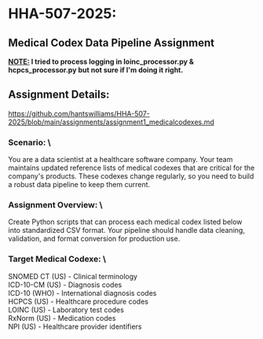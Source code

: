 # HHA-507-2025: 
## Medical Codex Data Pipeline Assignment 

**<ins>NOTE:</ins> I tried to process logging in loinc_processor.py & hcpcs_processor.py but not sure if I'm doing it right.**

## Assignment Details:
https://github.com/hantswilliams/HHA-507-2025/blob/main/assignments/assignment1_medicalcodexes.md

### Scenario: \
You are a data scientist at a healthcare software company. Your team maintains updated reference lists of medical codexes that are critical for the company's products. These codexes change regularly, so you need to build a robust data pipeline to keep them current.

### Assignment Overview: \
Create Python scripts that can process each medical codex listed below into standardized CSV format. Your pipeline should handle data cleaning, validation, and format conversion for production use.

### Target Medical Codexe: \
SNOMED CT (US) - Clinical terminology \
ICD-10-CM (US) - Diagnosis codes \
ICD-10 (WHO) - International diagnosis codes \
HCPCS (US) - Healthcare procedure codes \
LOINC (US) - Laboratory test codes \
RxNorm (US) - Medication codes \
NPI (US) - Healthcare provider identifiers
